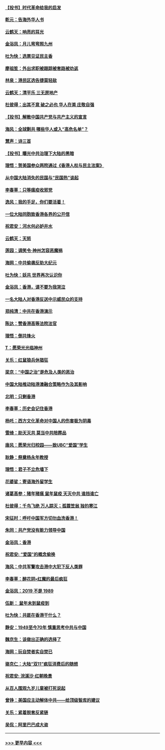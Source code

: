 #### [【投书】时代革命给我的启发](../pages/nsc993/n11684287.md?t=11280844) 
#### [乾元：告海外华人书](../pages/nsc993/n11684044.md?t=11280844) 
#### [云鹤天：响亮的耳光](../pages/nsc993/n11684254.md?t=11280844) 
#### [金浴凤：月儿弯弯照九州](../pages/nsc993/n11684231.md?t=11280844) 
#### [吐为快：选票见证民主香](../pages/nsc993/n11684206.md?t=11280844) 
#### [廖祖笙：外出求职被跟踪被套路被劝返](../pages/nsc993/n11683874.md?t=11280844) 
#### [林泉：港民区选告捷莫轻敌](../pages/nsc993/n11683930.md?t=11280844) 
#### [云鹤天：清平乐 三无房地产](../pages/nsc993/n11681521.md?t=11280844) 
#### [杜彼得：出其不意 破之必也 华人在美 庄敬自强](../pages/nsc993/n11679554.md?t=11280844) 
#### [【投书】解散中国共产党与共产主义的宣言](../pages/nsc993/n11679177.md?t=11280844) 
#### [海风：全球剿共 哪些华人或入“高危名单”？](../pages/nsc993/n11678617.md?t=11280844) 
#### [慧声：诗三首](../pages/nsc993/n11678848.md?t=11280844) 
#### [【投书】曝光中共治理下大陆的黑暗](../pages/nsc993/n11678674.md?t=11280844) 
#### [理悟：贺美国参众两院通过《香港人权与民主法案》](../pages/nsc993/n11678104.md?t=11280844) 
#### [从中国大陆消失的民国与“民国热”谈起](../pages/nsc993/n11678075.md?t=11280844) 
#### [李春草：只等瘟疫收邪党](../pages/nsc993/n11677308.md?t=11280844) 
#### [逸风：我的手足，你们要活着！](../pages/nsc993/n11676352.md?t=11280844) 
#### [一位大陆同胞致香港各界的公开信](../pages/nsc993/n11675761.md?t=11280844) 
#### [祝君安：河水何必妒井水](../pages/nsc993/n11675746.md?t=11280844) 
#### [云鹤天：天怒](../pages/nsc993/n11675718.md?t=11280844) 
#### [莲园：调笑令‧神州怎容恶魔祸](../pages/nsc993/n11675648.md?t=11280844) 
#### [海网：中共偷袭反助大纪元](../pages/nsc993/n11673515.md?t=11280844) 
#### [吐为快：妖共 世界再次认识你](../pages/nsc993/n11673506.md?t=11280844) 
#### [金浴凤：香港，请不要为我哭泣](../pages/nsc993/n11673248.md?t=11280844) 
#### [一名大陆人对香港反送中示威民众的支持](../pages/nsc993/n11672615.md?t=11280844) 
#### [郑纯清：中共在香港演示](../pages/nsc993/n11670539.md?t=11280844) 
#### [陈达：赞香港高等法院法官](../pages/nsc993/n11669542.md?t=11280844) 
#### [理悟：倒共烽火](../pages/nsc993/n11668844.md?t=11280844) 
#### [T：愿荣光光临神州](../pages/nsc993/n11668421.md?t=11280844) 
#### [关乐：红鼠狼兵休猖狂](../pages/nsc993/n11668378.md?t=11280844) 
#### [梁京：“中国之治”是危及人类的恶治](../pages/nsc993/n11668328.md?t=11280844) 
#### [中国大陆推动陆港澳融合策略作为及其影响](../pages/nsc993/n11668157.md?t=11280844) 
#### [北明：只剩香港](../pages/nsc993/n11668002.md?t=11280844) 
#### [李春草：历史会记住香港](../pages/nsc993/n11667927.md?t=11280844) 
#### [杨吒：西方文化革命对中国人的伤害极为阴毒](../pages/nsc993/n11664521.md?t=11280844) 
#### [雪绮：助天灭共 莫当中共陪葬品](../pages/nsc993/n11662650.md?t=11280844) 
#### [唐风：愿荣光归校园——致UBC“爱国”学生](../pages/nsc993/n11662194.md?t=11280844) 
#### [耿静：祭奠杨永年教授](../pages/nsc993/n11662514.md?t=11280844) 
#### [理悟：君子不立危墙下](../pages/nsc993/n11662172.md?t=11280844) 
#### [花婆娑：寄语海外留学生](../pages/nsc993/n11662121.md?t=11280844) 
#### [诸葛高参：猪年猪瘟 鼠年鼠疫 天灭中共 谁挡谁亡](../pages/nsc993/n11661980.md?t=11280844) 
#### [杜彼得：千鸟飞绝 万人踪灭；孤蓑笠翁 独钓寒江](../pages/nsc993/n11661170.md?t=11280844) 
#### [宋征时：呼吁中国军方切勿血洗香港！](../pages/nsc993/n11415318.md?t=11280844) 
#### [朱同：共产党没有能力领导中国](../pages/nsc993/n11660421.md?t=11280844) 
#### [金浴凤：香港](../pages/nsc993/n11660419.md?t=11280844) 
#### [祝君安: “爱国”的概念偷换](../pages/nsc993/n11659706.md?t=11280844) 
#### [海风：中共军警攻击港中大犯下反人类罪](../pages/nsc993/n11659632.md?t=11280844) 
#### [李春草：醉花阴•红魔的最后疯狂](../pages/nsc993/n11659287.md?t=11280844) 
#### [金浴凤：2019 不是 1989](../pages/nsc993/n11657663.md?t=11280844) 
#### [伍新： 鼠年未到鼠疫到](../pages/nsc993/n11655098.md?t=11280844) 
#### [吐为快：共匪在香港干什么？](../pages/nsc993/n11654891.md?t=11280844) 
#### [静安：1949至今70年 慎重思考中共与中国](../pages/nsc993/n11651244.md?t=11280844) 
#### [魏京生：该做出正确的选择了](../pages/nsc993/n11653084.md?t=11280844) 
#### [海网：玩自焚者实自焚已](../pages/nsc993/n11652423.md?t=11280844) 
#### [骆克仁：大陆“双11”疯狂消费后的随想](../pages/nsc993/n11652305.md?t=11280844) 
#### [祝君安: 浣溪沙·红朝晚景](../pages/nsc993/n11652258.md?t=11280844) 
#### [从百人围观九岁儿童被打死说起](../pages/nsc993/n11651030.md?t=11280844) 
#### [曾铮：美国应主动解体中共——给顶级智库的建议](../pages/nsc993/n11649888.md?t=11280844) 
#### [关乐：紧着脱套反紧链](../pages/nsc993/n11649069.md?t=11280844) 
#### [吴侃：阿里巴巴成大盗](../pages/nsc993/n11645523.md?t=11280844) 

----
#### [ >>> 更早内容 <<< ](../indexes/nsc993-earlier.md)
